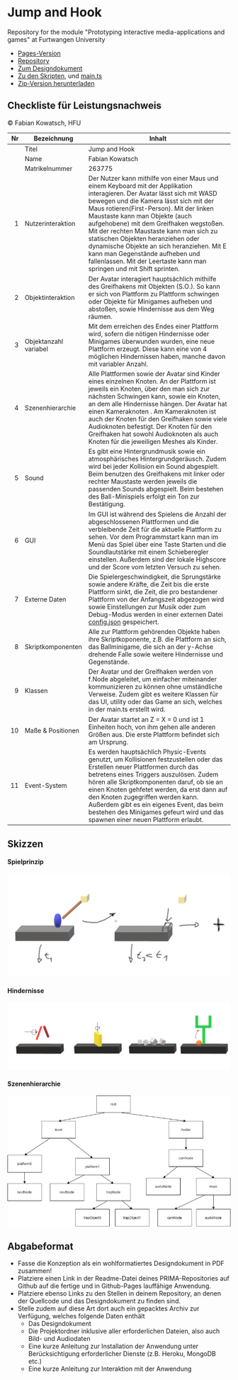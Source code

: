 # Jump and Hook

Repository for the module "Prototyping interactive media-applications and games" at Furtwangen University

- [Pages-Version](https://fabiankowatsch.github.io/JumpAndHook/index.html)
- [Repository](https://github.com/FabianKowatsch/JumpAndHook)
- [Zum Designdokument](https://github.com/FabianKowatsch/JumpAndHook/tree/master/Design)
- [Zu den Skripten](https://github.com/FabianKowatsch/JumpAndHook/tree/master/Design), und [main.ts](https://github.com/FabianKowatsch/JumpAndHook/blob/master/main.ts)
- [Zip-Version herunterladen](https://github.com/FabianKowatsch/JumpAndHook/archive/refs/heads/master.zip)

## Checkliste für Leistungsnachweis

© Fabian Kowatsch, HFU

|  Nr | Bezeichnung           | Inhalt                                                                                                                                                                                                                                                                                                                                                                                                                                                                                                                                  |
| --: | --------------------- | --------------------------------------------------------------------------------------------------------------------------------------------------------------------------------------------------------------------------------------------------------------------------------------------------------------------------------------------------------------------------------------------------------------------------------------------------------------------------------------------------------------------------------------- |
|     | Titel                 | Jump and Hook                                                                                                                                                                                                                                                                                                                                                                                                                                                                                                                           |
|     | Name                  | Fabian Kowatsch                                                                                                                                                                                                                                                                                                                                                                                                                                                                                                                         |
|     | Matrikelnummer        | 263775                                                                                                                                                                                                                                                                                                                                                                                                                                                                                                                                  |
|   1 | Nutzerinteraktion     | Der Nutzer kann mithilfe von einer Maus und einem Keyboard mit der Applikation interagieren. Der Avatar lässt sich mit WASD bewegen und die Kamera lässt sich mit der Maus rotieren(First-Person). Mit der linken Maustaste kann man Objekte (auch aufgehobene) mit dem Greifhaken wegstoßen. Mit der rechten Maustaste kann man sich zu statischen Objekten heranziehen oder dynamische Objekte an sich heranziehen. Mit E kann man Gegenstände aufheben und fallenlassen. Mit der Leertaste kann man springen und mit Shift sprinten. |
|   2 | Objektinteraktion     | Der Avatar interagiert hauptsächlich mithilfe des Greifhakens mit Objekten (S.O.). So kann er sich von Plattform zu Plattform schwingen oder Objekte für Minigames aufheben und abstoßen, sowie Hindernisse aus dem Weg räumen.                                                                                                                                                                                                                                                                                                         |
|   3 | Objektanzahl variabel | Mit dem erreichen des Endes einer Plattform wird, sofern die nötigen Hindernisse oder Minigames überwunden wurden, eine neue Plattform erzeugt. Diese kann eine von 4 möglichen Hindernissen haben, manche davon mit variabler Anzahl.                                                                                                                                                                                                                                                                                                  |
|   4 | Szenenhierarchie      | Alle Plattformen sowie der Avatar sind Kinder eines einzelnen Knoten. An der Plattform ist jeweils ein Knoten, über den man sich zur nächsten Schwingen kann, sowie ein Knoten, an dem alle Hindernisse hängen. Der Avatar hat einen Kameraknoten . Am Kameraknoten ist auch der Knoten für den Greifhaken sowie viele Audioknoten befestigt. Der Knoten für den Greifhaken hat sowohl Audioknoten als auch Knoten für die jeweiligen Meshes als Kinder.                                                                                |
|   5 | Sound                 | Es gibt eine Hintergrundmusik sowie ein atmosphärisches Hintergrundgeräusch. Zudem wird bei jeder Kollision ein Sound abgespielt. Beim benutzen des Greifhakens mit linker oder rechter Maustaste werden jeweils die passenden Sounds abgespielt. Beim bestehen des Ball-Minispiels erfolgt ein Ton zur Bestätigung.                                                                                                                                                                                                                    |
|   6 | GUI                   | Im GUI ist während des Spielens die Anzahl der abgeschlossenen Plattformen und die verbleibende Zeit für die aktuelle Plattform zu sehen. Vor dem Programmstart kann man im Menü das Spiel über eine Taste Starten und die Soundlautstärke mit einem Schieberegler einstellen. Außerdem sind der lokale Highscore und der Score vom letzten Versuch zu sehen.                                                                                                                                                                           |
|   7 | Externe Daten         | Die Spielergeschwindigkeit, die Sprungstärke sowie andere Kräfte, die Zeit bis die erste Plattform sinkt, die Zeit, die pro bestandener Plattform von der Anfangszeit abgezogen wird sowie Einstellungen zur Musik oder zum Debug-Modus werden in einer externen Datei [config.json](https://github.com/FabianKowatsch/JumpAndHook/blob/master/config.json) gespeichert.                                                                                                                                                                |
|   8 | Skriptkomponenten     | Alle zur Plattform gehörenden Objekte haben ihre Skriptkoponente, z.B. die Plattform an sich, das Ballminigame, die sich an der y-Achse drehende Falle sowie weitere Hindernisse und Gegenstände.                                                                                                                                                                                                                                                                                                                                       |
|   9 | Klassen               | Der Avatar und der Greifhaken werden von f.Node abgeleitet, um einfacher miteinander kommunizieren zu können ohne umständliche Verweise. Zudem gibt es weitere Klassen für das UI, utility oder das Game an sich, welches in der main.ts erstellt wird.                                                                                                                                                                                                                                                                                 |
|  10 | Maße & Positionen     | Der Avatar startet an Z = X = 0 und ist 1 Einheiten hoch, von ihm gehen alle anderen Größen aus. Die erste Plattform befindet sich am Ursprung.                                                                                                                                                                                                                                                                                                                                                                                         |
|  11 | Event-System          | Es werden hauptsächlich Physic-Events genutzt, um Kollisionen festzustellen oder das Erstellen neuer Plattformen durch das betretens eines Triggers auszulösen. Zudem hören alle Skriptkomponenten daruf, ob sie an einen Knoten gehfetet werden, da erst dann auf den Knoten zugegriffen werden kann. Außerdem gibt es ein eigenes Event, das beim bestehen des Minigames gefeurt wird und das spawnen einer neuen Plattform erlaubt.                                                                                                  |

## Skizzen

#### Spielprinzip

![Spielprinzip](https://github.com/FabianKowatsch/JumpAndHook/blob/master/Design/images/Skizze.PNG?raw=true "Spielprinzip")

#### Hindernisse

![Fallen](https://github.com/FabianKowatsch/JumpAndHook/blob/master/Design/images/Fallen.PNG?raw=true "Fallen")

#### Szenenhierarchie

![Hierarchie](https://github.com/FabianKowatsch/JumpAndHook/blob/master/Design/images/hierarchy.png?raw=true "Hierarchie")

## Abgabeformat

- Fasse die Konzeption als ein wohlformatiertes Designdokument in PDF zusammen!
- Platziere einen Link in der Readme-Datei deines PRIMA-Repositories auf Github auf die fertige und in Github-Pages lauffähige Anwendung.
- Platziere ebenso Links zu den Stellen in deinem Repository, an denen der Quellcode und das Designdokument zu finden sind.
- Stelle zudem auf diese Art dort auch ein gepacktes Archiv zur Verfügung, welches folgende Daten enthält
  - Das Designdokument
  - Die Projektordner inklusive aller erforderlichen Dateien, also auch Bild- und Audiodaten
  - Eine kurze Anleitung zur Installation der Anwendung unter Berücksichtigung erforderlicher Dienste (z.B. Heroku, MongoDB etc.)
  - Eine kurze Anleitung zur Interaktion mit der Anwendung

